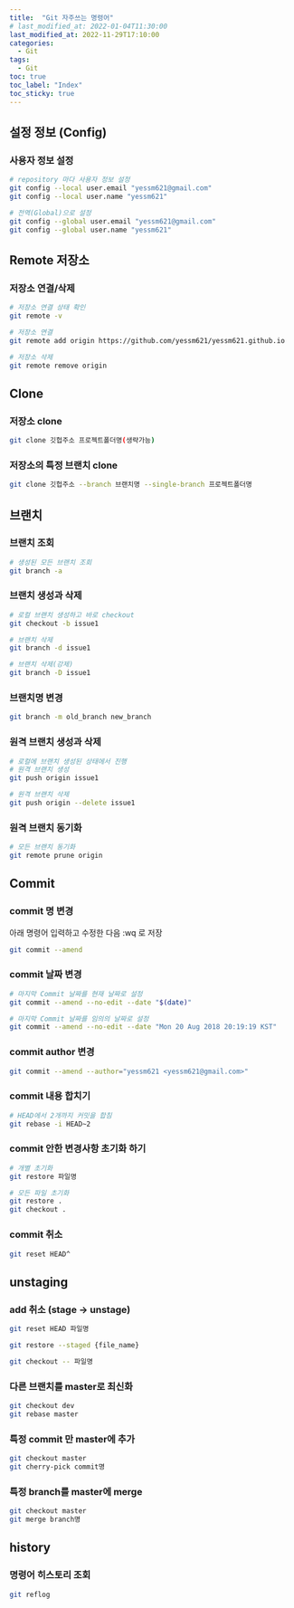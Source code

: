 ```yaml
---
title:  "Git 자주쓰는 명령어"
# last_modified_at: 2022-01-04T11:30:00
last_modified_at: 2022-11-29T17:10:00
categories: 
  - Git
tags:
  - Git
toc: true
toc_label: "Index"
toc_sticky: true
---
```


## 설정 정보 (Config)

### 사용자 정보 설정

```bash
# repository 마다 사용자 정보 설정
git config --local user.email "yessm621@gmail.com"
git config --local user.name "yessm621"

# 전역(Global)으로 설정
git config --global user.email "yessm621@gmail.com"
git config --global user.name "yessm621"
```

## Remote 저장소

### 저장소 연결/삭제

```bash
# 저장소 연결 상태 확인
git remote -v

# 저장소 연결
git remote add origin https://github.com/yessm621/yessm621.github.io

# 저장소 삭제
git remote remove origin
```

## Clone

### 저장소 clone

```bash
git clone 깃헙주소 프로젝트폴더명(생략가능)
```

### 저장소의 특정 브랜치 clone

```bash
git clone 깃헙주소 --branch 브랜치명 --single-branch 프로젝트폴더명
```

## 브랜치

### 브랜치 조회

```bash
# 생성된 모든 브랜치 조회
git branch -a
```

### 브랜치 생성과 삭제

```bash
# 로컬 브랜치 생성하고 바로 checkout
git checkout -b issue1

# 브랜치 삭제
git branch -d issue1

# 브랜치 삭제(강제)
git branch -D issue1
```

### 브랜치명 변경

```bash
git branch -m old_branch new_branch
```

### 원격 브랜치 생성과 삭제

```bash
# 로컬에 브랜치 생성된 상태에서 진행
# 원격 브랜치 생성
git push origin issue1

# 원격 브랜치 삭제
git push origin --delete issue1
```

### 원격 브랜치 동기화

```bash
# 모든 브랜치 동기화
git remote prune origin
```

## Commit

### commit 명 변경

아래 명령어 입력하고 수정한 다음 :wq 로 저장

```bash
git commit --amend
```

### commit 날짜 변경

```bash
# 마지막 Commit 날짜를 현재 날짜로 설정
git commit --amend --no-edit --date "$(date)"

# 마지막 Commit 날짜를 임의의 날짜로 설정
git commit --amend --no-edit --date "Mon 20 Aug 2018 20:19:19 KST"
```

### commit author 변경

```bash
git commit --amend --author="yessm621 <yessm621@gmail.com>"
```

### commit 내용 합치기

```bash
# HEAD에서 2개까지 커밋을 합침
git rebase -i HEAD~2
```

### commit 안한 변경사항 초기화 하기

```bash
# 개별 초기화
git restore 파일명

# 모든 파일 초기화
git restore .
git checkout .
```

### commit 취소

```bash
git reset HEAD^
```

## unstaging

### add 취소 (stage → unstage)

```bash
git reset HEAD 파일명

git restore --staged {file_name}

git checkout -- 파일명
```

### 다른 브랜치를 master로 최신화

```bash
git checkout dev
git rebase master
```

### 특정 commit 만 master에 추가

```bash
git checkout master
git cherry-pick commit명
```

### 특정 branch를 master에 merge

```bash
git checkout master
git merge branch명
```

## history

### 명령어 히스토리 조회

```bash
git reflog
```